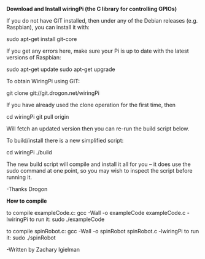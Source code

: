 **Download and Install wiringPi (the C library for controlling GPIOs)**

If you do not have GIT installed, then under any of the Debian releases (e.g. Raspbian), you can install it with:

sudo apt-get install git-core

If you get any errors here, make sure your Pi is up to date with the latest versions of Raspbian:

sudo apt-get update
sudo apt-get upgrade

To obtain WiringPi using GIT:

git clone git://git.drogon.net/wiringPi

If you have already used the clone operation for the first time, then

cd wiringPi
git pull origin

Will fetch an updated version then you can re-run the build script below.

To build/install there is a new simplified script:

cd wiringPi
./build

The new build script will compile and install it all for you – it does use the sudo command at one point, so you may wish to inspect the script before running it.

-Thanks Drogon

**How to compile**

to compile exampleCode.c:
gcc -Wall -o exampleCode exampleCode.c -lwiringPi
to run it:
sudo ./exampleCode

to compile spinRobot.c:
gcc -Wall -o spinRobot spinRobot.c -lwiringPi
to run it:
sudo ./spinRobot

-Written by Zachary Igielman